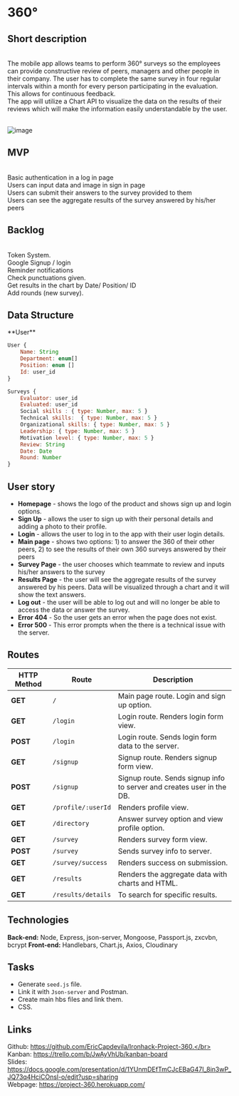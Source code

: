 # 360°

<h2>Short description</h2>
</br>
The mobile app allows teams to perform 360° surveys so the employees can provide constructive review of peers, managers and other people in their company. The user has to complete the same survey in four regular intervals within a month for every person participating in the evaluation. This allows for continuous feedback.</br>
The app will utilize a Chart API to visualize the data on the results of their reviews which will make the information easily understandable by the user.
</br>&nbsp;

![image](https://i.postimg.cc/sx7F3B0s/360.png)

<h2>MVP</h2>
</br>
Basic authentication in a log in page</br>
Users can input data and image in sign in page</br>
Users can submit their answers to the survey provided to them</br>
Users can see the aggregate results of the survey answered by his/her peers
</br>
<h2>Backlog</h2>
</br>
Token System.</br>
Google Signup / login</br>
Reminder notifications</br>
Check punctuations given.</br>
Get results in the chart by Date/ Position/ ID</br>
Add rounds (new survey).
</br>

<h2>Data Structure</h2>
**User**

```js
User { 
	Name: String
	Department: enum[]
	Position: enum []
	Id: user_id
}
```
```js
Surveys {
	Evaluator: user_id
	Evaluated: user_id
	Social skills : { type: Number, max: 5 }
	Technical skills:  { type: Number, max: 5 }
	Organizational skills: { type: Number, max: 5 }
	Leadership: { type: Number, max: 5 }
	Motivation level: { type: Number, max: 5 }
	Review: String
	Date: Date
	Round: Number
}

```

## User story

- **Homepage** - shows the logo of the product and shows sign up and login options.
- **Sign Up** - allows the user to sign up with their personal details and adding a photo to their profile.
- **Login** - allows the user to log in to the app with their user login details.
- **Main page** - shows two options: 1) to answer the 360 of their other peers, 2) to see the results of their own 360 surveys answered by their peers
- **Survey Page** - the user chooses which teammate to review and inputs his/her answers to the survey
- **Results Page** - the user will see the aggregate results of the survey answered by his peers. Data will be visualized through a chart and it will show the text answers.
- **Log out** - the user will be able to log out and will no longer be able to access the data or answer the survey.
- **Error 404** - So the user gets an error when the page does not exist. 
- **Error 500** - This error prompts when the there is a technical issue with the server.

## Routes

| HTTP Method | Route              | Description                                                  |
| ----------- | ------------------ | ------------------------------------------------------------ |
| **GET**     | `/`                | Main page route. Login and sign up option.                   |
| **GET**     | `/login`           | Login route. Renders login form view.                        |
| **POST**    | `/login`           | Login route. Sends login form data to the server.            |
| **GET**     | `/signup`          | Signup route. Renders signup form view.                      |
| **POST**    | `/signup`          | Signup route. Sends signup info to server and creates user in the DB. |
| **GET**     | `/profile/:userId` | Renders profile view.                                        |
| **GET**     | `/directory`       | Answer survey option and view profile option.                |
| **GET**     | `/survey`          | Renders survey form view.                                    |
| **POST**    | `/survey`          | Sends survey info to server.                                 |
| **GET**     | `/survey/success`  | Renders success on submission.                               |
| **GET**     | `/results`         | Renders the aggregate data with charts and HTML.             |
| **GET**     | `/results/details` | To search for specific results.                              |



## Technologies

**Back-end:** Node, Express, json-server, Mongoose, Passport.js, zxcvbn, bcrypt
**Front-end:** Handlebars, Chart.js, Axios, Cloudinary



## Tasks

- Generate `seed.js` file.
- Link it with `Json-server` and Postman.
- Create main hbs files and link them.
- CSS.



## Links

Github: https://github.com/EricCapdevila/Ironhack-Project-360.</br>
Kanban: https://trello.com/b/JwAyVhUb/kanban-board</br>
Slides: https://docs.google.com/presentation/d/1YUnmDEfTmCJcEBaG47I_8in3wP_JQ73q4HciCOnsl-o/edit?usp=sharing</br>
Webpage: https://project-360.herokuapp.com/</br>
